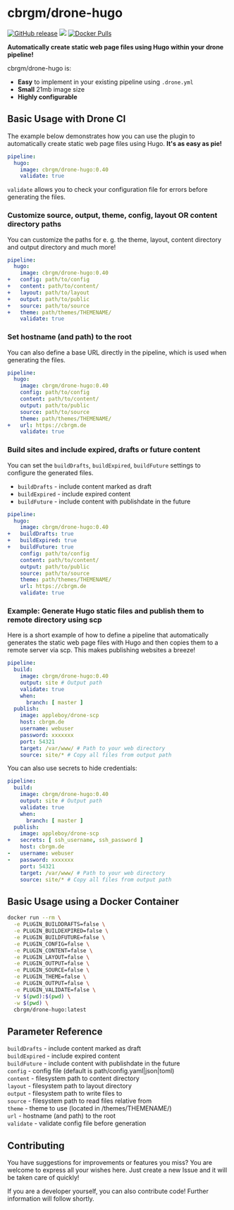 # cbrgm/drone-hugo

[![GitHub release](https://img.shields.io/github/release/cbrgm/drone-hugo.svg)](https://github.com/cbrgm/drone-hugo/releases) ![](https://img.shields.io/badge/hugo%20version-v0.40-ff69b4.svg)
[![Docker Pulls](https://img.shields.io/docker/pulls/cbrgm/drone-hugo.svg)](https://hub.docker.com/r/cbrgm/drone-hugo/tags/)

**Automatically create static web page files using Hugo within your drone pipeline!**

cbrgm/drone-hugo is:

- **Easy** to implement in your existing pipeline using `.drone.yml`
- **Small** 21mb image size
- **Highly configurable**

## Basic Usage with Drone CI

The example below demonstrates how you can use the plugin to automatically create static web page files using Hugo. **It's as easy as pie!**

```yml
pipeline:
  hugo:
    image: cbrgm/drone-hugo:0.40
    validate: true
```

`validate` allows you to check your configuration file for errors before generating the files.

### Customize source, output, theme, config, layout OR content directory paths

You can customize the paths for e. g. the theme, layout, content directory and output directory and much more!

```yml
pipeline:
  hugo:
    image: cbrgm/drone-hugo:0.40
+   config: path/to/config
+   content: path/to/content/
+   layout: path/to/layout
+   output: path/to/public
+   source: path/to/source
+   theme: path/themes/THEMENAME/
    validate: true
```

### Set hostname (and path) to the root

You can also define a base URL directly in the pipeline, which is used when generating the files.

```yml
pipeline:
  hugo:
    image: cbrgm/drone-hugo:0.40
    config: path/to/config
    content: path/to/content/
    output: path/to/public
    source: path/to/source
    theme: path/themes/THEMENAME/
+   url: https://cbrgm.de
    validate: true
```

### Build sites and include expired, drafts or future content

You can set the `buildDrafts`, `buildExpired`, `buildFuture` settings to configure the generated files.

- `buildDrafts` - include content marked as draft
- `buildExpired` - include expired content
- `buildFuture` - include content with publishdate in the future

```yml
pipeline:
  hugo:
    image: cbrgm/drone-hugo:0.40
+   buildDrafts: true
+   buildExpired: true
+   buildFuture: true
    config: path/to/config
    content: path/to/content/
    output: path/to/public
    source: path/to/source
    theme: path/themes/THEMENAME/
    url: https://cbrgm.de
    validate: true
```

### **Example**: Generate Hugo static files and publish them to remote directory using scp

Here is a short example of how to define a pipeline that automatically generates the static web page files with Hugo and then copies them to a remote server via scp. This makes publishing websites a breeze!

```yml
pipeline:
  build:
    image: cbrgm/drone-hugo:0.40
    output: site # Output path
    validate: true
    when:
      branch: [ master ]
  publish:
    image: appleboy/drone-scp
    host: cbrgm.de
    username: webuser
    password: xxxxxxx
    port: 54321
    target: /var/www/ # Path to your web directory
    source: site/* # Copy all files from output path
```

You can also use secrets to hide credentials:

```yml
pipeline:
  build:
    image: cbrgm/drone-hugo:0.40
    output: site # Output path
    validate: true
    when:
      branch: [ master ]
  publish:
    image: appleboy/drone-scp
+   secrets: [ ssh_username, ssh_password ]
    host: cbrgm.de
-   username: webuser
-   password: xxxxxxx
    port: 54321
    target: /var/www/ # Path to your web directory
    source: site/* # Copy all files from output path
```

## Basic Usage using a Docker Container

```bash
docker run --rm \
  -e PLUGIN_BUILDDRAFTS=false \
  -e PLUGIN_BUILDEXPIRED=false \
  -e PLUGIN_BUILDFUTURE=false \
  -e PLUGIN_CONFIG=false \
  -e PLUGIN_CONTENT=false \
  -e PLUGIN_LAYOUT=false \
  -e PLUGIN_OUTPUT=false \
  -e PLUGIN_SOURCE=false \
  -e PLUGIN_THEME=false \
  -e PLUGIN_OUTPUT=false \
  -e PLUGIN_VALIDATE=false \
  -v $(pwd):$(pwd) \
  -w $(pwd) \
  cbrgm/drone-hugo:latest
```

## Parameter Reference

`buildDrafts` - include content marked as draft<br>
`buildExpired` - include expired content<br>
`buildFuture` - include content with publishdate in the future<br>
`config` - config file (default is path/config.yaml|json|toml)<br>
`content` - filesystem path to content directory<br>
`layout` - filesystem path to layout directory<br>
`output` - filesystem path to write files to<br>
`source` - filesystem path to read files relative from<br>
`theme` - theme to use (located in /themes/THEMENAME/)<br>
`url` - hostname (and path) to the root<br>
`validate` - validate config file before generation

## Contributing

You have suggestions for improvements or features you miss? You are welcome to express all your wishes here. Just create a new Issue and it will be taken care of quickly!

If you are a developer yourself, you can also contribute code! Further information will follow shortly.
